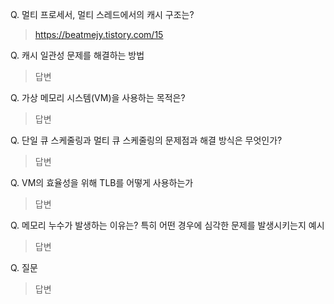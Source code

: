 Q. 멀티 프로세서, 멀티 스레드에서의 캐시 구조는?
> https://beatmejy.tistory.com/15

Q. 캐시 일관성 문제를 해결하는 방법
> 답변

Q. 가상 메모리 시스템(VM)을 사용하는 목적은?
> 답변

Q. 단일 큐 스케줄링과 멀티 큐 스케줄링의 문제점과 해결 방식은 무엇인가? 
> 답변


Q. VM의 효율성을 위해 TLB를 어떻게 사용하는가
> 답변


Q. 메모리 누수가 발생하는 이유는? 특히 어떤 경우에 심각한 문제를 발생시키는지 예시
> 답변


Q. 질문
> 답변
